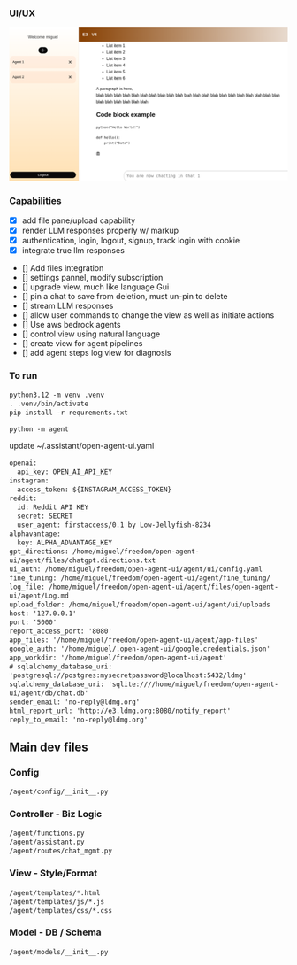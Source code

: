### UI/UX
![Alt Text](agent/imgs/app_screen2.png)

### Capabilities
- [x] add file pane/upload capability
- [x] render LLM responses properly w/ markup
- [x] authentication, login, logout, signup, track login with cookie
- [x] integrate true llm responses
- [] Add files integration
- [] settings pannel, modify subscription
- [] upgrade view, much like language Gui
- [] pin a chat to save from deletion, must un-pin to delete
- [] stream LLM responses
- [] allow user commands to change the view as well as initiate actions
- [] Use aws bedrock agents
- [] control view using natural language
- [] create view for agent pipelines
- [] add agent steps log view for diagnosis

### To run
```
python3.12 -m venv .venv
. .venv/bin/activate
pip install -r requrements.txt
```

```
python -m agent
```

update ~/.assistant/open-agent-ui.yaml

```
openai:
  api_key: OPEN_AI_API_KEY
instagram:
  access_token: ${INSTAGRAM_ACCESS_TOKEN}
reddit:
  id: Reddit API KEY
  secret: SECRET
  user_agent: firstaccess/0.1 by Low-Jellyfish-8234
alphavantage:
  key: ALPHA_ADVANTAGE_KEY
gpt_directions: /home/miguel/freedom/open-agent-ui/agent/files/chatgpt.directions.txt
ui_auth: /home/miguel/freedom/open-agent-ui/agent/ui/config.yaml
fine_tuning: /home/miguel/freedom/open-agent-ui/agent/fine_tuning/
log_file: /home/miguel/freedom/open-agent-ui/agent/files/open-agent-ui/agent/Log.md
upload_folder: /home/miguel/freedom/open-agent-ui/agent/ui/uploads
host: '127.0.0.1'
port: '5000'
report_access_port: '8080'
app_files: '/home/miguel/freedom/open-agent-ui/agent/app-files'
google_auth: '/home/miguel/.open-agent-ui/google.credentials.json'
app_workdir: '/home/miguel/freedom/open-agent-ui/agent'
# sqlalchemy_database_uri: 'postgresql://postgres:mysecretpassword@localhost:5432/ldmg'
sqlalchemy_database_uri: 'sqlite:////home/miguel/freedom/open-agent-ui/agent/db/chat.db'
sender_email: 'no-reply@ldmg.org'
html_report_url: 'http://e3.ldmg.org:8080/notify_report'
reply_to_email: 'no-reply@ldmg.org'
```




## Main dev files

### Config
```
/agent/config/__init__.py
```


### Controller - Biz Logic
```
/agent/functions.py
/agent/assistant.py
/agent/routes/chat_mgmt.py
```

### View - Style/Format
```
/agent/templates/*.html
/agent/templates/js/*.js
/agent/templates/css/*.css
```

### Model - DB / Schema
```
/agent/models/__init__.py
```